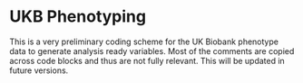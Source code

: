 # UKB Phenotyping
This is a very preliminary coding scheme for the UK Biobank phenotype data to generate analysis ready variables. Most of the comments are copied across code blocks and thus are not fully relevant. This will be updated in future versions.
